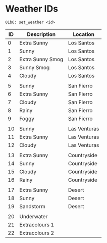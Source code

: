 # Weather IDs

```
01b6: set_weather <id>
```

| ID | Description      | Location     |
| -- | ---------------- | ------------ |
| 0  | Extra Sunny      | Los Santos   |
| 1  | Sunny            | Los Santos   |
| 2  | Extra Sunny Smog | Los Santos   |
| 3  | Sunny Smog       | Los Santos   |
| 4  | Cloudy           | Los Santos   |
|    |                  |              |
| 5  | Sunny            | San Fierro   |
| 6  | Extra Sunny      | San Fierro   |
| 7  | Cloudy           | San Fierro   |
| 8  | Rainy            | San Fierro   |
| 9  | Foggy            | San Fierro   |
|    |                  |              |
| 10 | Sunny            | Las Venturas |
| 11 | Extra Sunny      | Las Venturas |
| 12 | Cloudy           | Las Venturas |
|    |                  |              |
| 13 | Extra Sunny      | Countryside  |
| 14 | Sunny            | Countryside  |
| 15 | Cloudy           | Countryside  |
| 16 | Rainy            | Countryside  |
|    |                  |              |
| 17 | Extra Sunny      | Desert       |
| 18 | Sunny            | Desert       |
| 19 | Sandstorm        | Desert       |
|    |                  |              |
| 20 | Underwater       |              |
| 21 | Extracolours 1   |              |
| 22 | Extracolours 2   |              |
